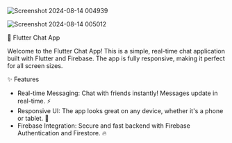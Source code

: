 
![Screenshot 2024-08-14 004939](https://github.com/user-attachments/assets/ec30c98f-462f-42e0-b599-7a04a1df14a4)


![Screenshot 2024-08-14 005012](https://github.com/user-attachments/assets/4dc67136-8586-48b2-b8c0-0893a94e5bfb)


📱 Flutter Chat App

Welcome to the Flutter Chat App! This is a simple, real-time chat application built with Flutter and Firebase. The app is fully responsive, making it perfect for all screen sizes.

✨ Features

- Real-time Messaging: Chat with friends instantly! Messages update in real-time. ⚡
- Responsive UI: The app looks great on any device, whether it's a phone or tablet. 📲
- Firebase Integration: Secure and fast backend with Firebase Authentication and Firestore. 🔥




